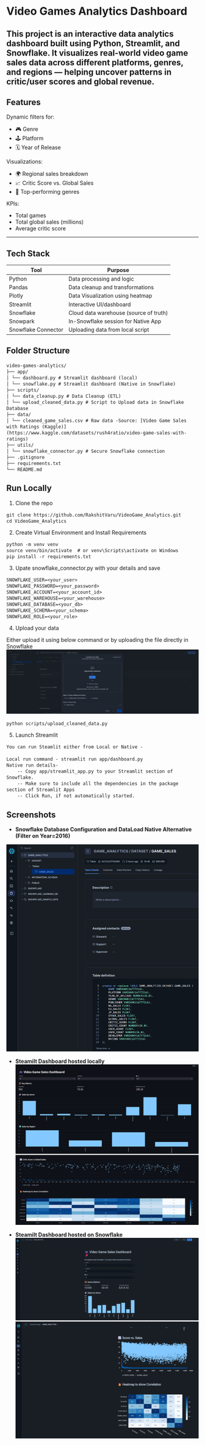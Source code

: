 # Video Games Analytics Dashboard

This project is an interactive data analytics dashboard built using **Python**, **Streamlit**, and **Snowflake**. 
It visualizes real-world video game sales data across different platforms, genres, and regions — helping uncover patterns in critic/user scores and global revenue.
---

## Features

Dynamic filters for:
- 🎮 Genre
- 🕹️ Platform
- 🗓️ Year of Release

Visualizations:
- 🌍 Regional sales breakdown
- 📈 Critic Score vs. Global Sales
- 🎯 Top-performing genres

KPIs:
- Total games
- Total global sales (millions)
- Average critic score
---

## Tech Stack

| Tool         | Purpose                                    |
|--------------|--------------------------------------------|
| Python       | Data processing and logic                  |
| Pandas       | Data cleanup and transformations           |
| Plotly       | Data Visualization using heatmap           |
| Streamlit    | Interactive UI/dashboard                   |
| Snowflake    | Cloud data warehouse (source of truth)     |
| Snowpark     | In-Snowflake session for Native App        |
| Snowflake Connector | Uploading data from local script    |

## Folder Structure
```
video-games-analytics/
├── app/ 
│ └── dashboard.py # Streamlit dashboard (local)
│ └── snowflake.py # Streamlit dashboard (Native in Snowflake)
├── scripts/
│ └── data_cleanup.py # Data Cleanup (ETL)
│ └── upload_cleaned_data.py # Script to Upload data in Snowflake Database
├── data/ 
│ └── cleaned_game_sales.csv # Raw data -Source: [Video Game Sales with Ratings (Kaggle)](https://www.kaggle.com/datasets/rush4ratio/video-game-sales-with-ratings)
├── utils/
│ └── snowflake_connector.py # Secure Snowflake connection
├── .gitignore
├── requirements.txt
└── README.md
```
## Run Locally

1. Clone the repo
```
git clone https://github.com/RakshitVaru/VideoGame_Analytics.git
cd VideoGame_Analytics
```
2. Create Virtual Environment and Install Requirements
```
python -m venv venv
source venv/bin/activate  # or venv\Scripts\activate on Windows
pip install -r requirements.txt
```
3. Upate snowflake_connector.py with your details and save
```
SNOWFLAKE_USER=<your_user>
SNOWFLAKE_PASSWORD=<your_password>
SNOWFLAKE_ACCOUNT=<your_account_id>
SNOWFLAKE_WAREHOUSE=<your_warehouse>
SNOWFLAKE_DATABASE=<your_db>
SNOWFLAKE_SCHEMA=<your_schema>
SNOWFLAKE_ROLE=<your_role>
```
4. Upload your data

Either upload it using below command or by uploading the file directly in Snowflake 
![DataLoad Alternative](assets/load_data.png)

```
python scripts/upload_cleaned_data.py
```
5. Launch Streamlit
```
You can run Steamlit either from Local or Native -

Local run command - streamlit run app/dashboard.py
Native run details-
    -- Copy app/streamlit_app.py to your Streamlit section of Snowflake.
    -- Make sure to include all the dependencies in the package section of Streamlit Apps
    -- Click Run, if not automatically started.
```
## Screenshots
- **Snowflake Database Configuration and DataLoad Native Alternative (Filter on Year=2016)**

![Configuration](assets/DB_Configuration.png)


- **Steamilt Dashboard hosted locally**
![Steamlit Dashboard Local - Filter on Year=2016](assets/Local_Streamlit_1_2016.png)
![Steamlit Dashboard Local - Filter on Year=2016_Map](assets/Local_Streamlit_2_2016.png)

- **Steamilt Dashboard hosted on Snowflake**
![Snowflake-streamlit Dashboard Local - Filter on Year=2016](assets/Snowflake_dashboard_1.png)
![Snowflake-streamlit Dashboard Local - Filter on Year=2016_Map](assets/Snowflake_dashboard_2.png)
